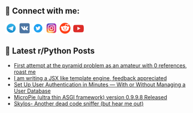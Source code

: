 ## 🔎 Connect with me:
[<img src="https://github.com/bullbesh/bullbesh/blob/main/images/Telegram.png" width="32" height="32" />](https://t.me/bullbesh)
[<img src="https://github.com/bullbesh/bullbesh/blob/main/images/VK.png" width="32" height="32" />](https://vk.com/bullbesh)
[<img src="https://github.com/bullbesh/bullbesh/blob/main/images/Twitter.png" width="32" height="32" />](https://twitter.com/bullbesh1)
[<img src="https://github.com/bullbesh/bullbesh/blob/main/images/Instagram.png" width="32" height="32" />](https://www.instagram.com/bullbesh)
[<img src="https://github.com/bullbesh/bullbesh/blob/main/images/Reddit.png" width="32" height="32" />](https://www.reddit.com/user/bullbesh)
[<img src="https://github.com/bullbesh/bullbesh/blob/main/images/YouTube.png" width="32" height="32" />](https://www.youtube.com/channel/UCtfjRs6uzgq5mfm8S06WTcg)

## 📕 Latest r/Python Posts
<!-- BLOG-POST-LIST:START -->
- [First attempt at the pyramid problem as an amateur with 0 references, roast me](https://www.reddit.com/r/Python/comments/1kwh4nk/first_attempt_at_the_pyramid_problem_as_an/)
- [I am writing a JSX like template engine, feedback appreciated](https://www.reddit.com/r/Python/comments/1kwg5i7/i_am_writing_a_jsx_like_template_engine_feedback/)
- [Set Up User Authentication in Minutes — With or Without Managing a User Database](https://www.reddit.com/r/Python/comments/1kwftsz/set_up_user_authentication_in_minutes_with_or/)
- [MicroPie &lpar;ultra thin ASGI framework&rpar; version 0.9.9.8 Released](https://www.reddit.com/r/Python/comments/1kwd9ml/micropie_ultra_thin_asgi_framework_version_0998/)
- [Skylos- Another dead code sniffer &lpar;but hear me out&rpar;](https://www.reddit.com/r/Python/comments/1kwakjj/skylos_another_dead_code_sniffer_but_hear_me_out/)
<!-- BLOG-POST-LIST:END -->
